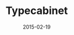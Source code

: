 ---
template: index.html
title: Typecabinet
date: 2015-02-19
url: http://nikolaswise.github.io/TypeCabinet/
description: Typecabinet is set of CSS and Sass tools for managing typographic elements focusing on simplifying typesetting processes. Typecabinet is informed by the classical process of handset type. Vertical rhythm, proportional scales, and a tidy baseline all work together to provide typographic clarity and a clear visual style.
---